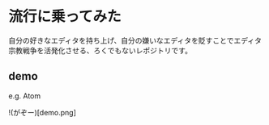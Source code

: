 # 流行に乗ってみた
自分の好きなエディタを持ち上げ、自分の嫌いなエディタを貶すことでエディタ宗教戦争を活発化させる、ろくでもないレポジトリです。
## demo
e.g. Atom

!(がぞー)[demo.png]
